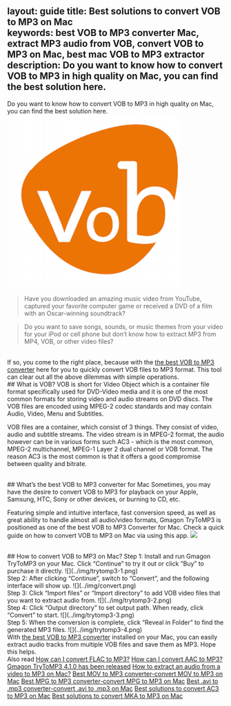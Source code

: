 layout: guide
title: Best solutions to convert VOB to MP3 on Mac    
keywords: best VOB to MP3 converter Mac, extract MP3 audio from VOB, convert VOB to MP3 on Mac, best mac VOB to MP3 extractor 
description: Do you want to know how to convert VOB to MP3 in high quality on Mac, you can find the best solution here. 
---
Do you want to know how to convert VOB to MP3 in high quality on Mac, you can find the best solution here. 
![](../img/vob.png)
<br>

>Have you downloaded an amazing music video from YouTube, captured your favorite computer game or received a DVD of a film with an Oscar-winning soundtrack? 

>Do you want to save songs, sounds, or music themes from your video for your iPod or cell phone but don’t know how to extract MP3 from MP4, VOB, or other video files?

<br>
If so, you come to the right place, because with the <a href="https://gmagon.com/products/store/trytomp3/" target="_blank"> the best VOB to MP3 converter</a> here for you to quickly convert VOB files to MP3 format. This tool can clear out all the above dilemmas with simple operations.

<br>
## What is VOB?
VOB is short for Video Object which is a container file format specifically used for DVD-Video media and it is one of the most common formats for storing video and audio streams on DVD discs. The VOB files are encoded using MPEG-2 codec standards and may contain Audio, Video, Menu and Subtitles. 

VOB files are a container, which consist of 3 things. They consist of video, audio and subtitle streams. The video stream is in MPEG-2 format, the audio however can be in various forms such AC3 - which is the most common, MPEG-2 multichannel, MPEG-1 Layer 2 dual channel or VOB format. The reason AC3 is the most common is that it offers a good compromise between quality and bitrate.

<br>
## What’s the best VOB to MP3 converter for Mac
Sometimes, you may have the desire to convert VOB to MP3 for playback on your Apple, Samsung, HTC, Sony or other devices, or burning to CD, etc. 

Featuring simple and intuitive interface, fast conversion speed, as well as great ability to handle almost all audio/video formats, Gmagon TryToMP3 is positioned as one of the best VOB to MP3 Converter for Mac. Check a quick guide on how to convert VOB to MP3 on Mac via using this app. 
<a href="https://gmagon.com/products/store/trytomp3/" target="_blank"> <img src="https://gmagon.com/asset/images/free-download.png"/></a>

<br>
## How to convert VOB to MP3 on Mac?
Step 1: Install and run Gmagon TryToMP3 on your Mac. Click “Continue” to try it out or click “Buy” to purchase it directly.
![](../img/trytomp3-1.png)

<br>
Step 2: After clicking “Continue”, switch to “Convert”, and the following interface will show up. 
![](../img/convert.png)
<br>
Step 3: Click “Import files” or “Import directory” to add VOB video files that you want to extract audio from.  
![](../img/trytomp3-2.png)
<br>
Step 4: Click “Output directory” to set output path. When ready, click “Convert” to start.
![](../img/trytomp3-3.png)
<br>
Step 5: When the conversion is complete, click “Reveal in Folder” to find the generated MP3 files. 
![](../img/trytomp3-4.png)

<br>
With <a href="https://gmagon.com/products/store/trytomp3/" target="_blank"> the best VOB to MP3 converter</a> installed on your Mac, you can easily extract audio tracks from multiple VOB files and save them as MP3. Hope this helps.  

<br>
Also read 
<a href="https://gmagon.com/guide/trytomp3/how-can-i-convert-flac-to-mp3.html" target="_blank" >How can I convert FLAC to MP3?</a>
<a href="https://gmagon.com/guide/trytomp3/how-can-i-convert-aac-to-mp3.html " target="_blank" >How can I convert AAC to MP3?</a>
<a href="https://gmagon.com/guide/trytomp3/trytomp3ver4.1.0.html" target="_blank" >Gmagon TryToMP3 4.1.0 has been released</a>
<a href="https://gmagon.com/guide/trytomp3/extract-audio-to-mp3-mac.html" target="_blank" >How to extract an audio from a video to MP3 on Mac?</a>
<a href="https://gmagon.com/guide/trytomp3/best-mov-to-mp3-converter.html" target="_blank" >Best MOV to MP3 converter-convert MOV to MP3 on Mac</a>
<a href="https://gmagon.com/guide/trytomp3/best-tool-to-convert-mpg-to-mp3.html" target="_blank" >Best MPG to MP3 converter-convert MPG to MP3 on Mac</a>
<a href="https://gmagon.com/guide/trytomp3/best-tool-to-convert-avi-to-mp3.html" target="_blank" >Best .avi to .mp3 converter-convert .avi to .mp3 on Mac</a>
<a href="https://gmagon.com/guide/trytomp3/best-tool-to-convert-ac3-to-mp3.html" target="_blank" >Best solutions to convert AC3 to MP3 on Mac</a>
<a href="https://gmagon.com/guide/trytomp3/best-solutions-to-convert-mka-to-mp3.html" target="_blank" >Best solutions to convert MKA to MP3 on Mac</a>

